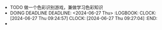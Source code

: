 - TODO 做一个色彩识别游戏，兼做学习色彩知识
- DOING DEADLINE
  DEADLINE: <2024-06-27 Thu>
  :LOGBOOK:
  CLOCK: [2024-06-27 Thu 09:24:57]
  CLOCK: [2024-06-27 Thu 09:27:04]
  :END:
-